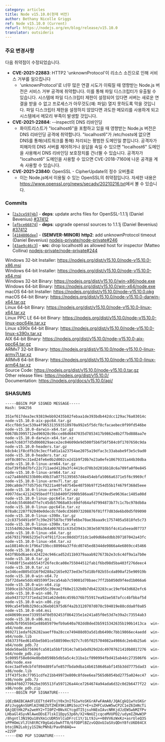 ```yaml
---
category: articles
title: Node v15.10.0(현재 버전)
author: Bethany Nicolle Griggs
ref: Node v15.10.0 (Current)
refurl: https://nodejs.org/en/blog/release/v15.10.0
translator: outsideris
---
```


<!--
### Notable changes

Vulnerabilities fixed:

* **CVE-2021-22883**: HTTP2 'unknownProtocol' cause Denial of Service by resource exhaustion
  * Affected Node.js versions are vulnerable to denial of service attacks when too many connection attempts with an 'unknownProtocol' are established. This leads to a leak of file descriptors. If a file descriptor limit is configured on the system, then the server is unable to accept new connections and prevent the process also from opening, e.g. a file. If no file descriptor limit is configured, then this lead to an excessive memory usage and cause the system to run out of memory.
* **CVE-2021-22884**: DNS rebinding in --inspect
  * Affected Node.js versions are vulnerable to denial of service attacks when the whitelist includes “localhost6”. When “localhost6” is not present in /etc/hosts, it is just an ordinary domain that is resolved via DNS, i.e., over network. If the attacker controls the victim's DNS server or can spoof its responses, the DNS rebinding protection can be bypassed by using the “localhost6” domain. As long as the attacker uses the “localhost6” domain, they can still apply the attack described in CVE-2018-7160.
* **CVE-2021-23840**: OpenSSL - Integer overflow in CipherUpdate
  * This is a vulnerability in OpenSSL which may be exploited through Node.js. You can read more about it in
https://www.openssl.org/news/secadv/20210216.txt
-->

### 주요 변경사항

다음 취약점이 수정되었습니다.

* **CVE-2021-22883**: HTTP2 'unknownProtocol'이 리소스 소진으로 인해 서비스 거부를 일으킵니다
  * 'unknownProtocol'로 너무 많은 연결 시도가 이뤄질 때 영향받는 Node.js 버전은 서비스 거부 공격에
    취약합니다. 이를 통해 파일 디스크립터가 유출될 수 있습니다. 시스템에 파일 디스크립터 제한이 설정되어
    있다면 서버는 새로운 연결을 받을 수 없고 프로세스가 아무것도(예: 파일) 열지 못하도록 막을 것입니다.
    파일 디스크립터 제한을 설정하지 않았다면 과도한 메모리를 사용하게 되고 시스템에서
    메모리 부족이 발생할 것입니다.
* **CVE-2021-22884**: --inspect의 DNS 리바인딩
  * 화이트리스트가 "localhost6"을 포함하고 있을 때 영향받는 Node.js 버전은 DNS 리바인딩 공격에
    취약합니다. "localhost6"가 /etc/hosts에 없으면 DNS를 통해(네트워크를 통해) 처리되는 평범한
    도메인일 뿐입니다. 공격자가 피해자의 DNS 서버를 제어하거나 응답을 속일 수 있으면 "localhost6"
    도메인을 사용해서 DNS 리바인딩 보호장치를 건너뛸 수 있습니다. 공격자가 "localhost6" 도메인을
    사용할 수 있으면 CVE-2018-7160에 나온 공격을 계속 사용할 수 있습니다.
* **CVE-2021-23840**: OpenSSL - CipherUpdate의 정수 오버플로
  * 이는 Node.js에서 이용될 수 있는 OpenSSL의 취약점입니다.
    자세한 내용은 <https://www.openssl.org/news/secadv/20210216.txt>에서 볼 수 있습니다.

### Commits

* [[`2a3ce5974b`](https://github.com/nodejs/node/commit/2a3ce5974b)] - **deps**: update archs files for OpenSSL-1.1.1j (Daniel Bevenius) [#37412](https://github.com/nodejs/node/pull/37412)
* [[`afbce66874`](https://github.com/nodejs/node/commit/afbce66874)] - **deps**: upgrade openssl sources to 1.1.1j (Daniel Bevenius) [#37412](https://github.com/nodejs/node/pull/37412)
* [[`4184806dee`](https://github.com/nodejs/node/commit/4184806dee)] - **(SEMVER-MINOR)** **http2**: add unknownProtocol timeout (Daniel Bevenius) [nodejs-private/node-private#246](https://github.com/nodejs-private/node-private/pull/246)
* [[`43ae9c46c3`](https://github.com/nodejs/node/commit/43ae9c46c3)] - **src**: drop localhost6 as allowed host for inspector (Matteo Collina) [nodejs-private/node-private#244](https://github.com/nodejs-private/node-private/pull/244)

Windows 32-bit Installer: https://nodejs.org/dist/v15.10.0/node-v15.10.0-x86.msi<br>
Windows 64-bit Installer: https://nodejs.org/dist/v15.10.0/node-v15.10.0-x64.msi<br>
Windows 32-bit Binary: https://nodejs.org/dist/v15.10.0/win-x86/node.exe<br>
Windows 64-bit Binary: https://nodejs.org/dist/v15.10.0/win-x64/node.exe<br>
macOS 64-bit Installer: https://nodejs.org/dist/v15.10.0/node-v15.10.0.pkg<br>
macOS 64-bit Binary: https://nodejs.org/dist/v15.10.0/node-v15.10.0-darwin-x64.tar.gz<br>
Linux 64-bit Binary: https://nodejs.org/dist/v15.10.0/node-v15.10.0-linux-x64.tar.xz<br>
Linux PPC LE 64-bit Binary: https://nodejs.org/dist/v15.10.0/node-v15.10.0-linux-ppc64le.tar.xz<br>
Linux s390x 64-bit Binary: https://nodejs.org/dist/v15.10.0/node-v15.10.0-linux-s390x.tar.xz<br>
AIX 64-bit Binary: https://nodejs.org/dist/v15.10.0/node-v15.10.0-aix-ppc64.tar.gz<br>
ARMv7 32-bit Binary: https://nodejs.org/dist/v15.10.0/node-v15.10.0-linux-armv7l.tar.xz<br>
ARMv8 64-bit Binary: https://nodejs.org/dist/v15.10.0/node-v15.10.0-linux-arm64.tar.xz<br>
Source Code: https://nodejs.org/dist/v15.10.0/node-v15.10.0.tar.gz<br>
Other release files: https://nodejs.org/dist/v15.10.0/<br>
Documentation: https://nodejs.org/docs/v15.10.0/api/

### SHASUMS

```
-----BEGIN PGP SIGNED MESSAGE-----
Hash: SHA256

351ef617dea3ec93819ebb92435b82febaa1de393bdb442dcc129ac76a03014c  node-v15.10.0-aix-ppc64.tar.gz
45ccf8dc5ac539a4f965313593510970a992e5f5dcf8cfacaebec0f99fd546be  node-v15.10.0-darwin-x64.tar.gz
60678b3995712ed96928c9bcce86d6847035d7853417b9862e8b2f7bd888aa7e  node-v15.10.0-darwin-x64.tar.xz
5ee67c683f7d5d060829aece2ec04609de9d500f5b6f56f584c0f1707650c9da  node-v15.10.0-headers.tar.gz
b8cb4c1f8cdfb19c3ecffa01a1a23754ae2075a19dfac3c33ababe9f3e5c9ad0  node-v15.10.0-headers.tar.xz
a9f8c807ec31ed24fe6e0b2d002ce2d1b9f20b7e23a0efe10679331a44b30dba  node-v15.10.0-linux-arm64.tar.gz
d3af39fb8d7bfc22c711aed4120a3fc4419cd70b3d2016b18c6a709fa0f0e845  node-v15.10.0-linux-arm64.tar.xz
ca27a48dd9233b00c49b37a07751395657d4e454ebfa5066a6371e5f6c9969cf  node-v15.10.0-linux-armv7l.tar.gz
200ca8de7f7d575dcf9221a40fe8754be40759b97f254d55b1f4679f368d5eee  node-v15.10.0-linux-armv7l.tar.xz
49977dac42124295bedff31b8409f2990b586aa673f439ed5e9636ac1485a08d  node-v15.10.0-linux-ppc64le.tar.gz
7a54dc554686d7fe7c45db57068a03c69dfd64afd7994873b77c1c7bc978db8a  node-v15.10.0-linux-ppc64le.tar.xz
078a8c2207f92040e0decdcfde0cd368973208876f01ff7d03de6bd0d5f09090  node-v15.10.0-linux-s390x.tar.gz
c2c8375d491e9f7c39e297587bcf99fe6be70ae38aaa9c1757405a5818fe5c73  node-v15.10.0-linux-s390x.tar.xz
31554d9b2de47948a364a007031c635d3943c303e50703b5f4c41a5eead07737  node-v15.10.0-linux-x64.tar.gz
a56793179965235e7c4f911f2cec08dd3f31dc1e09d68eddbb397107042a43fc  node-v15.10.0-linux-x64.tar.xz
aa188140cdc1f96a719bcc88904a37fdcd0745ed8344de9866a4e6869cc45466  node-v15.10.0.pkg
643f9bbd6ae4c424224c946cad52d11b9379aaab927673b2e3c6c4df9a1a7b0e  node-v15.10.0.tar.gz
7748d8f15eabb5543f26fec8ca08e755044512fab1f6bd98d5ba403f276deec4  node-v15.10.0.tar.xz
1e346ced805d316f9d288a2165e9273ed3e75d18bf02b55cda890af25e90919b  node-v15.10.0-win-x64.7z
2bf72da4e5ddc485599f2eca54ab7c59001d70baec7ff2bb050d9f4ed1b066a6  node-v15.10.0-win-x64.zip
3509ce1b7d26116e955c39eae2f60e2132b0b7db423283cac19ef643d682efc6  node-v15.10.0-win-x86.7z
aba943732f371eda2341a62de84c459b376b755917ea92ae587afcc4bfbbaf5d  node-v15.10.0-win-x86.zip
999ca54fb0b329dca36eb01975d6f4a2b3120707d078c594019e88cdda8f0a85  node-v15.10.0-x64.msi
ed40690ceee7339554f0d592453f864235e1e241a85f0e53d7e39a2c73554ab3  node-v15.10.0-x86.msi
a0db7bf0565841e88b85979efb9a640a702dd8ded3b5915342635b190b1413ca  win-x64/node.exe
0692711edaf626282aaeff0a28cce749488d03a5d1db6490c7bb19866ec4aedd  win-x64/node.lib
456373f6ed6145be5b01ce588590ec927c7c05f025704082a4986dc2eb4b25a6  win-x64/node_pdb.7z
b6de50aebb75696fca501a5bbf1914c7a01ebd929d2dc49707621410b8017276  win-x64/node_pdb.zip
5c0095f58e0d4e0bdb0598b5db5a5c4c31ba1cf090994fbd415ab4dc273506f6  win-x86/node.exe
6cec3adfe0cbf4f894d89fafe857fbda9dba14b61586d6abf145b3dd7775dad3  win-x86/node.lib
1ff43f5c0c77951cdfe21bb49973e800c8fdee6ea7565d6054bd2775a024ec47  win-x86/node_pdb.7z
59bb4f60277962be395513fa597126a44ce7264674a94ada6d32c0d2b6477f22  win-x86/node_pdb.zip
-----BEGIN PGP SIGNATURE-----

iQEzBAEBCAAdFiEETtd49TnjY0x3nIfG1wYoSKGrAFwFAmA0/JQACgkQ1wYoSKGr
AFzJvggAn5bMlAIhNEZUTZHEX9KiBMiSozCY+E+sZHFCuUwW5wCP2C1eZ6ImNcTi
QAjQEtHk2Pa2weHY2+TI0PZ+BNvXCYcgdTI5jsuhNEoIAvcNRKjdJzEWSwbMZfPv
LHbaGl4SyvNlAweDDsE7lskI1DpyS3p6h/X2+NmUZjcqceMVUPD2/udymIZHwW3P
/8hgntl3N19Qu18VXm1cUDR5VlCuDFrcC1Y/1Lt9Ju++08VV6zWxKz+asrUleQ3S
sPPHOmLVlJlh8tRCY0gGaGzbwhTT0/6fODPlBZzvGQUxUJaSXsQDnY8fcU6D84CX
btojDN2Lobjy1SINcPNh8/Pav0h8AQ==
=22VP
-----END PGP SIGNATURE-----

```
